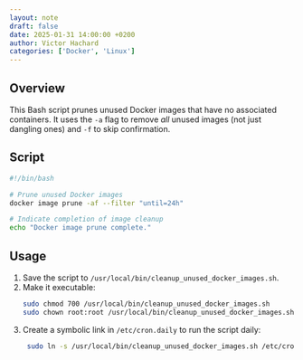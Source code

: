 ```yaml
---
layout: note
draft: false
date: 2025-01-31 14:00:00 +0200
author: Victor Hachard
categories: ['Docker', 'Linux']
---
```


## Overview

This Bash script prunes unused Docker images that have no associated containers. It uses the `-a` flag to remove _all_ unused images (not just dangling ones) and `-f` to skip confirmation.

## Script

```sh
#!/bin/bash

# Prune unused Docker images
docker image prune -af --filter "until=24h"

# Indicate completion of image cleanup
echo "Docker image prune complete."
```

## Usage

1. Save the script to `/usr/local/bin/cleanup_unused_docker_images.sh`.
2. Make it executable:
   ```sh
   sudo chmod 700 /usr/local/bin/cleanup_unused_docker_images.sh
   sudo chown root:root /usr/local/bin/cleanup_unused_docker_images.sh
   ```
3. Create a symbolic link in `/etc/cron.daily` to run the script daily:
   ```sh
    sudo ln -s /usr/local/bin/cleanup_unused_docker_images.sh /etc/cron.daily/cleanup_unused_docker_images
    ```
    